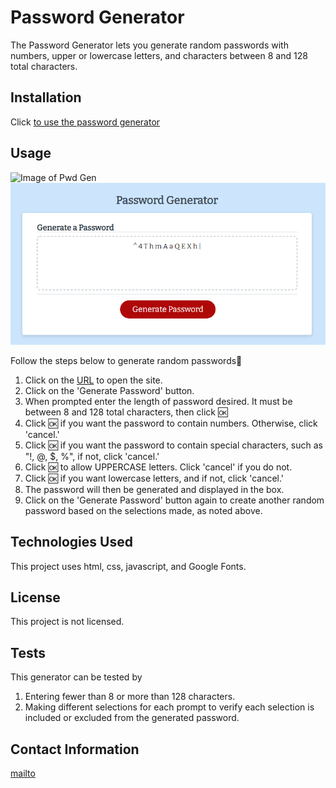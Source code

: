 # Password Generator

The Password Generator lets you generate random passwords with numbers, upper or lowercase letters, and characters between 8 and 128 total characters.

## Installation

Click [to use the password generator](https://hrkoren.github.io/passwordgenerator/)

## Usage 

![Image of Pwd Gen](.Assets/Images/genpassword.PNG)
![Image of Password Generator](./Assets/Images/GenPwd.PNG)

Follow the steps below to generate random passwords🔢 
1. Click on the [URL](https://hrkoren.github.io/passwordgenerator/) to open the site.
2. Click on the 'Generate Password' button.
3. When prompted enter the length of password desired. It must be between 8 and 128 total characters, then click 🆗
4. Click 🆗 if you want the password to contain numbers. Otherwise, click 'cancel.'
5. Click 🆗 if you want the password to contain special characters, such as "!, @, $, %", if not, click 'cancel.'
6. Click 🆗 to allow UPPERCASE letters. Click 'cancel' if you do not.
7. Click 🆗 if you want lowercase letters, and if not, click 'cancel.'
8. The password will then be generated and displayed in the box.
9. Click on the 'Generate Password' button again to create another random password based on the selections made, as noted above.

## Technologies Used
This project uses html, css, javascript, and Google Fonts.
## License

This project is not licensed.

## Tests

This generator can be tested by
1. Entering fewer than 8 or more than 128 characters.
2. Making different selections for each prompt to verify each selection is included or excluded from the generated password.

## Contact Information
[mailto](mailto:hrkoren@gmail.com)
